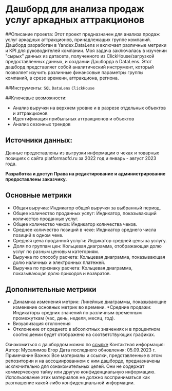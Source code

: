# Дашборд для анализа продаж услуг аркадных аттракционов
##Описание проекта:
Этот проект предназначен для анализа продаж услуг аркадных аттракционов, принадлежащих группе компаний. Дашборд разработан в Yandex.DataLens и включает различные метрики и KPI для руководителей компании. Моя задача заключалась в изучении "сырых" данных из датасета, полученного из ClickHouse/загрузкой предоставленных данных, и создании Дашборда в DataLens. Этот дашборд представляет собой аналитический инструмент, который позволяет изучить различные финансовые параметры группы компаний, в срезе времени, аттракциона, региона.

##Инструменты:
`SQL` `DataLens` `ClickHouse`

##Ключевые возможности:
* Анализ выручки на верхнем уровне и в разрезе отдельных объектов и аттракционов
* Идентификация прибыльных аттракционов и объектов
* Анализ сезонных трендов
## Источники данных:
Данные предоставлены из выгрузки информации о чеках и товарных позициях с сайта platformaofd.ru за 2022 год и январь - август 2023 года.

**Разработка и доступ Права на редактирование и администрирование предоставлены заказчику.**

## Основные метрики
* Общая выручка: Индикатор общей выручки за выбранный период.
* Общее количество проданных услуг: Индикатор, показывающий количество проданных услуг.
* Общее количество чеков: Индикатор количества чеков.
* Среднее количество позиций в чеке: Индикатор среднего числа позиций в одном чеке.
* Средняя цена проданной услуги: Индикатор средней цены за услугу.
* Доля по группам цен: Кольцевая диаграмма, отображающая долю услуг по разным ценовым категориям.
* Выручка по способу расчета: Кольцевая диаграмма, показывающая долю наличных и электронных платежей.
* Выручка по признаку расчета: Кольцевая диаграмма, показывающая долю приходов и возвратов.
## Дополнительные метрики
* Динамика изменения метрик: Линейные диаграммы, показывающие изменение основных метрик во времени.
*Средние продажи: Индикаторы средних значений по различным временным промежуткам (час, день, неделя, месяц, год).
* Визуализация отклонения
* Отклонение от среднего в абсолютных значениях и в процентном соотношении будет отображено на соответствующих графиках.

Ознакомиться с дашбордом можно по [ссылке](https://datalens.yandex/15ray0d2m8kcq)
Контактная информация:
Автор: Мусалимов Егор 
Дата последнего обновления: 05.09.2023 г.
Примечание
Важно: Все материалы и ссылки, представленные в этом репозитории и на ассоциированном с ним дашборде, предназначены исключительно для ознакомительных целей. Они не содержат коммерческую тайну или другую конфиденциальную информацию. Использование этих материалов не должно восприниматься как разглашение какой-либо конфиденциальной информации.
